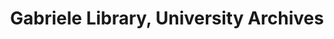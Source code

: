 ---
layout: repo
title: "Gabriele Library, University Archives"
id: 14230
permalink: repos/14230/
---